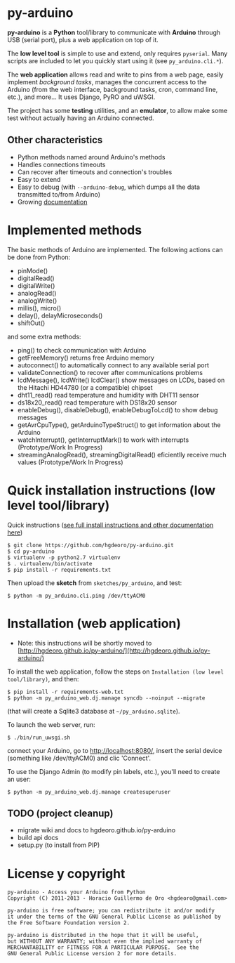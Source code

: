 py-arduino
==============

**py-arduino** is a **Python** tool/library to communicate with **Arduino**
through USB (serial port), plus a web application on top of it.

The **low level tool** is simple to use and extend, only requires `pyserial`.
Many scripts are included to let you quickly start using it (see `py_arduino.cli.*`).

The **web application** allows read and write to pins from a web page,
easily implement _background tasks_, manages the concurrent access to the Arduino
(from the web interface, background tasks, cron, command line, etc.), and more...
It uses Django, PyRO and uWSGI.

The project has some **testing** utilities, and an **emulator**, to allow make some
test without actually having an Arduino connected.

## Other characteristics

* Python methods named around Arduino's methods
* Handles connections timeouts
* Can recover after timeouts and connection's troubles <!-- TODO: add link to validateConnection() -->
* Easy to extend <!-- TODO: add link to docs -->
* Easy to debug (with `--arduino-debug`, which dumps all the data transmitted to/from Arduino) <!-- TODO: add link to docs -->
* Growing [documentation](http://hgdeoro.github.io/py-arduino/)

Implemented methods  
===================

The basic methods of Arduino are implemented. The following actions can be done from Python: 

* pinMode()
* digitalRead()
* digitalWrite()
* analogRead()
* analogWrite()
* millis(), micro()
* delay(), delayMicroseconds()
* shiftOut()

and some extra methods:

* ping() to check communication with Arduino
* getFreeMemory() returns free Arduino memory
* autoconnect() to automatically connect to any available serial port
* validateConnection() to recover after communications problems
* lcdMessage(), lcdWrite() lcdClear() show messages on LCDs, based on the Hitachi HD44780 (or a compatible) chipset
* dht11_read() read temperature and humidity with DHT11 sensor
* ds18x20_read() read temperature with DS18x20 sensor
* enableDebug(), disableDebug(), enableDebugToLcd() to show debug messages
* getAvrCpuType(), getArduinoTypeStruct() to get information about the Arduino
* watchInterrupt(), getInterruptMark() to work with interrupts (Prototype/Work In Progress)
* streamingAnalogRead(), streamingDigitalRead() eficientlly receive much values (Prototype/Work In Progress)



Quick installation instructions (low level tool/library)
========================================================

Quick instructions ([see full install instructions and other documentation here](http://hgdeoro.github.io/py-arduino/))

    $ git clone https://github.com/hgdeoro/py-arduino.git
    $ cd py-arduino
    $ virtualenv -p python2.7 virtualenv
    $ . virtualenv/bin/activate
    $ pip install -r requirements.txt

Then upload the __sketch__ from `sketches/py_arduino`, and test:

    $ python -m py_arduino.cli.ping /dev/ttyACM0

<!--
### Running the tests

To run the tests against the emulator (if you don't have an Arduino):

    $ python -m py_arduino.tests.test_all_functions /dev/ARDUINO_EMULATOR 

To run the tests against a real Arduino, you have to upload the __sketch__ (from `sketches/py_arduino`), an execute:

    $ python -m py_arduino.tests.test_all_functions /dev/ttyACM0 
-->


Installation (web application)
==============================

 * Note: this instructions will be shortly moved to [http://hgdeoro.github.io/py-arduino/](http://hgdeoro.github.io/py-arduino/)

To install the web application, follow the steps on `Installation (low level tool/library)`, and then:

    $ pip install -r requirements-web.txt
    $ python -m py_arduino_web.dj.manage syncdb --noinput --migrate

(that will create a Sqlite3 database at `~/py_arduino.sqlite`).

To launch the web server, run:

    $ ./bin/run_uwsgi.sh

connect your Arduino, go to [http://localhost:8080/](http://localhost:8080/),
insert the serial device (something like /dev/ttyACM0)
and clic 'Connect'.

To use the Django Admin (to modify pin labels, etc.), you'll need to create an user:

    $ python -m py_arduino_web.dj.manage createsuperuser


<!--
Here are some screenshots:

![connect](https://raw.github.com/hgdeoro/py-arduino-proxy/master/examples/arduino-proxy-web-interface-connect.png) and 

![main page](https://raw.github.com/hgdeoro/py-arduino-proxy/master/examples/arduino-proxy-web-interface-main.png).
-->


<!--
The recommended way to install py-arduino is using pip and/or virtualenv.

1. Install PIP [manually](http://www.pip-installer.org/en/latest/installing.html "Install PIP"), or with your distribution's package manager (`sudo apt-get install python-pip` in Ubuntu), or create a [virtualenv](http://www.virtualenv.org/en/latest/ "Vitualenv Site").
2. Run `pip install py-arduino`
-->



<!--
How it works 
------------

First connect to the Arduino. 

![Connect](https://raw.github.com/hgdeoro/py-arduino-proxy/master/examples/arduino-proxy-connect.png "Connect")

Once connected, we can execute the methods on the instance of PyArduino. For example, to read a digital pin: 

![Digital Read](https://raw.github.com/hgdeoro/py-arduino-proxy/master/examples/arduino-proxy-digital-read.png "Digital Read")

To set output HIGH on a digital pin: 

![Digital Write](https://raw.github.com/hgdeoro/py-arduino-proxy/master/examples/arduino-proxy-digital-write.png "Digital Write")
-->

TODO (project cleanup)
----------------------

* migrate wiki and docs to hgdeoro.github.io/py-arduino
* build api docs
* setup.py (to install from PIP)


<!--
Videos!
=======

* [Web interface + emulator + analog pins](http://www.youtube.com/watch?v=fMhAJlvZQco "Web interface + emulator + analog pins")
* [Web interface](http://www.youtube.com/watch?v=QE6UJSs3b6Q "Web interface")
* [Testing shiftOut and 8 LEDs with py-arduino](http://www.youtube.com/watch?v=_9MselaKcdU "Testing shiftOut and 8 LEDs with py-arduino")
* [Writing a custom method in py-arduino](http://www.youtube.com/watch?v=2kgQpQqTVUU "Writing a custom method in py-arduino")
* [Testing RGB leds with py-arduino UI](http://www.youtube.com/watch?v=yM1ZaTFAZwc "Testing RGB leds with py-arduino UI")
-->

<!--
Python API
==========

You can get some initial API documentation [here](http://www.hgdeoro.com.ar/~horacio/py-arduino-proxy/index.html).
-->

License y copyright
===================

    py-arduino - Access your Arduino from Python
    Copyright (C) 2011-2013 - Horacio Guillermo de Oro <hgdeoro@gmail.com>
    
    py-arduino is free software; you can redistribute it and/or modify
    it under the terms of the GNU General Public License as published by
    the Free Software Foundation version 2.
    
    py-arduino is distributed in the hope that it will be useful,
    but WITHOUT ANY WARRANTY; without even the implied warranty of
    MERCHANTABILITY or FITNESS FOR A PARTICULAR PURPOSE.  See the
    GNU General Public License version 2 for more details.

